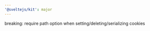 ```yaml
---
'@sveltejs/kit': major
---
```


breaking: require path option when setting/deleting/serializing cookies
